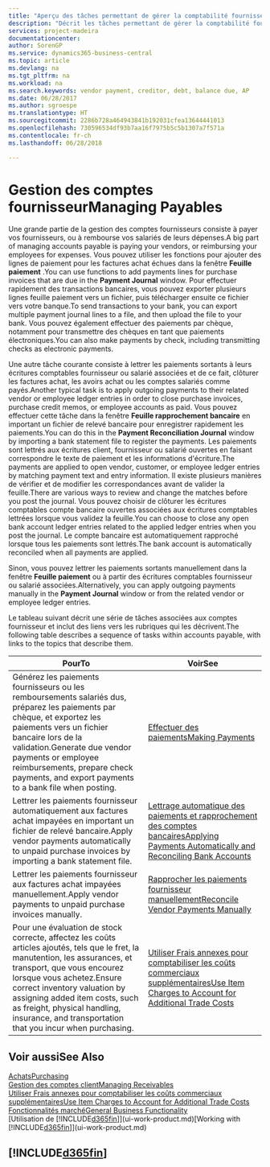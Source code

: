 ```yaml
---
title: "Aperçu des tâches permettant de gérer la comptabilité fournisseur| Microsoft Docs"
description: "Décrit les tâches permettant de gérer la comptabilité fournisseur, par exemple, le paiement des créditeurs ou le lettrage de paiements sortants dans la comptabilité pour clôturer des factures ou des avoirs."
services: project-madeira
documentationcenter: 
author: SorenGP
ms.service: dynamics365-business-central
ms.topic: article
ms.devlang: na
ms.tgt_pltfrm: na
ms.workload: na
ms.search.keywords: vendor payment, creditor, debt, balance due, AP
ms.date: 06/28/2017
ms.author: sgroespe
ms.translationtype: HT
ms.sourcegitcommit: 2286b728a464943841b192031cfea13644441013
ms.openlocfilehash: 730596534df93b7aa16f7975b5c5b1307a7f571a
ms.contentlocale: fr-ch
ms.lasthandoff: 06/28/2018

---
```

# <a name="managing-payables"></a><span data-ttu-id="8036d-103">Gestion des comptes fournisseur</span><span class="sxs-lookup"><span data-stu-id="8036d-103">Managing Payables</span></span>
<span data-ttu-id="8036d-104">Une grande partie de la gestion des comptes fournisseurs consiste à payer vos fournisseurs, ou à rembourse vos salariés de leurs dépenses.</span><span class="sxs-lookup"><span data-stu-id="8036d-104">A big part of managing accounts payable is paying your vendors, or reimbursing your employees for expenses.</span></span> <span data-ttu-id="8036d-105">Vous pouvez utiliser les fonctions pour ajouter des lignes de paiement pour les factures achat échues dans la fenêtre **Feuille paiement** .</span><span class="sxs-lookup"><span data-stu-id="8036d-105">You can use functions to add payments lines for purchase invoices that are due in the **Payment Journal** window.</span></span> <span data-ttu-id="8036d-106">Pour effectuer rapidement des transactions bancaires, vous pouvez exporter plusieurs lignes feuille paiement vers un fichier, puis télécharger ensuite ce fichier vers votre banque.</span><span class="sxs-lookup"><span data-stu-id="8036d-106">To send transactions to your bank, you can export multiple payment journal lines to a file, and then upload the file to your bank.</span></span> <span data-ttu-id="8036d-107">Vous pouvez également effectuer des paiements par chèque, notamment pour transmettre des chèques en tant que paiements électroniques.</span><span class="sxs-lookup"><span data-stu-id="8036d-107">You can also make payments by check, including transmitting checks as electronic payments.</span></span>

<span data-ttu-id="8036d-108">Une autre tâche courante consiste à lettrer les paiements sortants à leurs écritures comptables fournisseur ou salarié associées et de ce fait, clôturer les factures achat, les avoirs achat ou les comptes salariés comme payés.</span><span class="sxs-lookup"><span data-stu-id="8036d-108">Another typical task is to apply outgoing payments to their related vendor or employee ledger entries in order to close purchase invoices, purchase credit memos, or employee accounts as paid.</span></span> <span data-ttu-id="8036d-109">Vous pouvez effectuer cette tâche dans la fenêtre **Feuille rapprochement bancaire** en important un fichier de relevé bancaire pour enregistrer rapidement les paiements.</span><span class="sxs-lookup"><span data-stu-id="8036d-109">You can do this in the **Payment Reconciliation Journal** window by importing a bank statement file to register the payments.</span></span> <span data-ttu-id="8036d-110">Les paiements sont lettrés aux écritures client, fournisseur ou salarié ouvertes en faisant correspondre le texte de paiement et les informations d'écriture.</span><span class="sxs-lookup"><span data-stu-id="8036d-110">The payments are applied to open vendor, customer, or employee ledger entries by matching payment text and entry information.</span></span> <span data-ttu-id="8036d-111">Il existe plusieurs manières de vérifier et de modifier les correspondances avant de valider la feuille.</span><span class="sxs-lookup"><span data-stu-id="8036d-111">There are various ways to review and change the matches before you post the journal.</span></span> <span data-ttu-id="8036d-112">Vous pouvez choisir de clôturer les écritures comptables compte bancaire ouvertes associées aux écritures comptables lettrées lorsque vous validez la feuille.</span><span class="sxs-lookup"><span data-stu-id="8036d-112">You can choose to close any open bank account ledger entries related to the applied ledger entries when you post the journal.</span></span> <span data-ttu-id="8036d-113">Le compte bancaire est automatiquement rapproché lorsque tous les paiements sont lettrés.</span><span class="sxs-lookup"><span data-stu-id="8036d-113">The bank account is automatically reconciled when all payments are applied.</span></span>

<span data-ttu-id="8036d-114">Sinon, vous pouvez lettrer les paiements sortants manuellement dans la fenêtre **Feuille paiement** ou à partir des écritures comptables fournisseur ou salarié associées.</span><span class="sxs-lookup"><span data-stu-id="8036d-114">Alternatively, you can apply outgoing payments manually in the **Payment Journal** window or from the related vendor or employee ledger entries.</span></span>

<span data-ttu-id="8036d-115">Le tableau suivant décrit une série de tâches associées aux comptes fournisseur et inclut des liens vers les rubriques qui les décrivent.</span><span class="sxs-lookup"><span data-stu-id="8036d-115">The following table describes a sequence of tasks within accounts payable, with links to the topics that describe them.</span></span>

| <span data-ttu-id="8036d-116">Pour</span><span class="sxs-lookup"><span data-stu-id="8036d-116">To</span></span> | <span data-ttu-id="8036d-117">Voir</span><span class="sxs-lookup"><span data-stu-id="8036d-117">See</span></span> |
| --- | --- |
| <span data-ttu-id="8036d-118">Générez les paiements fournisseurs ou les remboursements salariés dus, préparez les paiements par chèque, et exportez les paiements vers un fichier bancaire lors de la validation.</span><span class="sxs-lookup"><span data-stu-id="8036d-118">Generate due vendor payments or employee reimbursements, prepare check payments, and export payments to a bank file when posting.</span></span> |[<span data-ttu-id="8036d-119">Effectuer des paiements</span><span class="sxs-lookup"><span data-stu-id="8036d-119">Making Payments</span></span>](payables-make-payments.md) |
| <span data-ttu-id="8036d-120">Lettrer les paiements fournisseur automatiquement aux factures achat impayées en important un fichier de relevé bancaire.</span><span class="sxs-lookup"><span data-stu-id="8036d-120">Apply vendor payments automatically to unpaid purchase invoices by importing a bank statement file.</span></span> |[<span data-ttu-id="8036d-121">Lettrage automatique des paiements et rapprochement des comptes bancaires</span><span class="sxs-lookup"><span data-stu-id="8036d-121">Applying Payments Automatically and Reconciling Bank Accounts</span></span>](receivables-apply-payments-auto-reconcile-bank-accounts.md) |
| <span data-ttu-id="8036d-122">Lettrer les paiements fournisseur aux factures achat impayées manuellement.</span><span class="sxs-lookup"><span data-stu-id="8036d-122">Apply vendor payments to unpaid purchase invoices manually.</span></span> |[<span data-ttu-id="8036d-123">Rapprocher les paiements fournisseur manuellement</span><span class="sxs-lookup"><span data-stu-id="8036d-123">Reconcile Vendor Payments Manually</span></span>](payables-how-apply-purchase-transactions-manually.md) |
|<span data-ttu-id="8036d-124">Pour une évaluation de stock correcte, affectez les coûts articles ajoutés, tels que le fret, la manutention, les assurances, et transport, que vous encourez lorsque vous achetez.</span><span class="sxs-lookup"><span data-stu-id="8036d-124">Ensure correct inventory valuation by assigning added item costs, such as freight, physical handling, insurance, and transportation that you incur when purchasing.</span></span>|[<span data-ttu-id="8036d-125">Utiliser Frais annexes pour comptabiliser les coûts commerciaux supplémentaires</span><span class="sxs-lookup"><span data-stu-id="8036d-125">Use Item Charges to Account for Additional Trade Costs</span></span>](payables-how-assign-item-charges.md)|

## <a name="see-also"></a><span data-ttu-id="8036d-126">Voir aussi</span><span class="sxs-lookup"><span data-stu-id="8036d-126">See Also</span></span>
[<span data-ttu-id="8036d-127">Achats</span><span class="sxs-lookup"><span data-stu-id="8036d-127">Purchasing</span></span>](purchasing-manage-purchasing.md)  
[<span data-ttu-id="8036d-128">Gestion des comptes client</span><span class="sxs-lookup"><span data-stu-id="8036d-128">Managing Receivables</span></span>](receivables-manage-receivables.md)  
[<span data-ttu-id="8036d-129">Utiliser Frais annexes pour comptabiliser les coûts commerciaux supplémentaires</span><span class="sxs-lookup"><span data-stu-id="8036d-129">Use Item Charges to Account for Additional Trade Costs</span></span>](payables-how-assign-item-charges.md)  
[<span data-ttu-id="8036d-130">Fonctionnalités marché</span><span class="sxs-lookup"><span data-stu-id="8036d-130">General Business Functionality</span></span>](ui-across-business-areas.md)  
<span data-ttu-id="8036d-131">[Utilisation de [!INCLUDE[d365fin](includes/d365fin_md.md)]](ui-work-product.md)</span><span class="sxs-lookup"><span data-stu-id="8036d-131">[Working with [!INCLUDE[d365fin](includes/d365fin_md.md)]](ui-work-product.md)</span></span>

## [!INCLUDE[d365fin](includes/free_trial_md.md)]  
 

